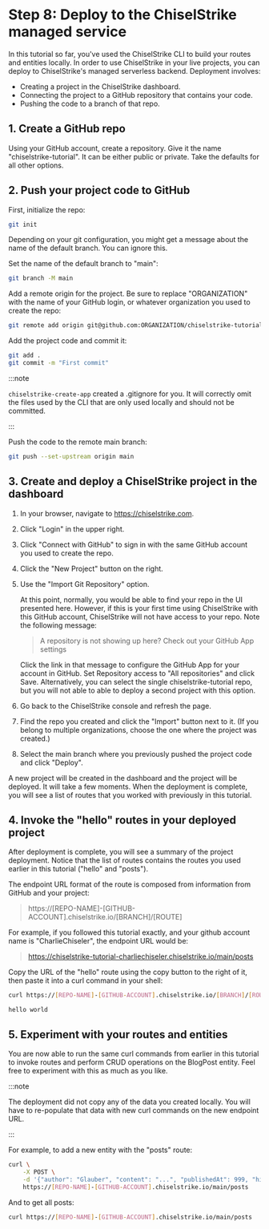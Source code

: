 # Step 8: Deploy to the ChiselStrike managed service

In this tutorial so far, you've used the ChiselStrike CLI to build your routes
and entities locally. In order to use ChiselStrike in your live projects, you
can deploy to ChiselStrike's managed serverless backend. Deployment involves:

- Creating a project in the ChiselStrike dashboard.
- Connecting the project to a GitHub repository that contains your code.
- Pushing the code to a branch of that repo.

## 1. Create a GitHub repo

Using your GitHub account, create a repository. Give it the name
"chiselstrike-tutorial". It can be either public or private. Take the defaults
for all other options.

## 2. Push your project code to GitHub

First, initialize the repo:

```bash
git init
```

Depending on your git configuration, you might get a message about the name of
the default branch. You can ignore this.

Set the name of the default branch to "main":

```bash
git branch -M main
```

Add a remote origin for the project.  Be sure to replace "ORGANIZATION" with the
name of your GitHub login, or whatever organization you used to create the repo:

```bash
git remote add origin git@github.com:ORGANIZATION/chiselstrike-tutorial.git
```

Add the project code and commit it:

```bash
git add .
git commit -m "First commit"
```

:::note

`chiselstrike-create-app` created a .gitignore for you. It will correctly omit
the files used by the CLI that are only used locally and should not be
committed.

:::

Push the code to the remote main branch:

```bash
git push --set-upstream origin main
```

## 3. Create and deploy a ChiselStrike project in the dashboard

1. In your browser, navigate to https://chiselstrike.com.

1. Click "Login" in the upper right.

1. Click "Connect with GitHub" to sign in with the same GitHub account you used to
create the repo.

1. Click the "New Project" button on the right.

1. Use the "Import Git Repository" option.

   At this point, normally, you would be able to find your repo in the UI
presented here.  However, if this is your first time using ChiselStrike with
this GitHub account, ChiselStrike will not have access to your repo. Note the
following message:

   > A repository is not showing up here? Check out your GitHub App settings

   Click the link in that message to configure the GitHub App for your account
   in GitHub. Set Repository access to "All repositories" and click Save.
   Alternatively, you can select the single chiselstrike-tutorial repo, but you
   will not able to able to deploy a second project with this option.

1. Go back to the ChiselStrike console and refresh the page.

1. Find the repo you created and click the "Import" button next to it. (If you
belong to multiple organizations, choose the one where the project was created.)

1. Select the main branch where you previously pushed the project code and click
"Deploy".

A new project will be created in the dashboard and the project will be deployed.
It will take a few moments. When the deployment is complete, you will see a list
of routes that you worked with previously in this tutorial.

## 4. Invoke the "hello" routes in your deployed project

After deployment is complete, you will see a summary of the project deployment.
Notice that the list of routes contains the routes you used earlier in this
tutorial ("hello" and "posts").

The endpoint URL format of the route is composed from information from GitHub
and your project:

> https://[REPO-NAME]-[GITHUB-ACCOUNT].chiselstrike.io/[BRANCH]/[ROUTE]

For example, if you followed this tutorial exactly, and your github account name
is "CharlieChiseler", the endpoint URL would be:

> https://chiselstrike-tutorial-charliechiseler.chiselstrike.io/main/posts

Copy the URL of the "hello" route using the copy button to the right of it,
then paste it into a curl command in your shell:

```bash
curl https://[REPO-NAME]-[GITHUB-ACCOUNT].chiselstrike.io/[BRANCH]/[ROUTE]
```

```
hello world
```

## 5. Experiment with your routes and entities

You are now able to run the same curl commands from earlier in this tutorial to
invoke routes and perform CRUD operations on the BlogPost entity. Feel free to
experiment with this as much as you like.

:::note

The deployment did not copy any of the data you created locally. You will have
to re-populate that data with new curl commands on the new endpoint URL.

:::

For example, to add a new entity with the "posts" route:

```bash
curl \
    -X POST \
    -d '{"author": "Glauber", "content": "...", "publishedAt": 999, "hidden": false}' \
    https://[REPO-NAME]-[GITHUB-ACCOUNT].chiselstrike.io/main/posts
```

And to get all posts:

```bash
curl https://[REPO-NAME]-[GITHUB-ACCOUNT].chiselstrike.io/main/posts
```
